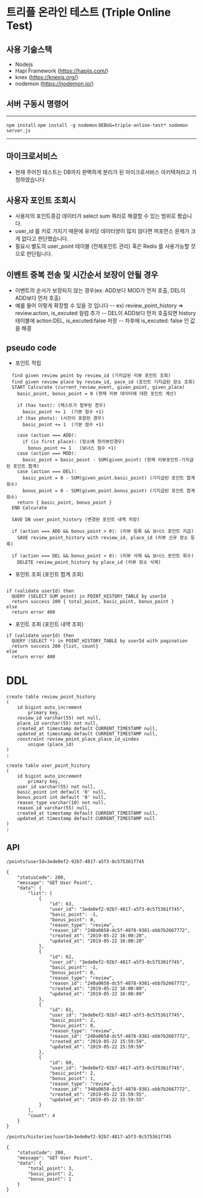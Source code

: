 # 트리플 온라인 테스트 (Triple Online Test)

## 사용 기술스택
- Nodejs
- Hapi Framework (https://hapijs.com/)
- knex (https://knexjs.org/)
- nodemon (https://nodemon.io/)

## 서버 구동시 명령어
------------------
```npm install```
```npm install -g nodemon```
```DEBUG=triple-online-test* nodemon server.js```

------------------

## 마이크로서비스
- 현재 주어진 테스트는 DB까지 완벽하게 분리가 된 마이크로서비스 아키텍처라고 가정하였습니다

## 사용자 포인트 조회시 
- 사용자의 포인트증감 데이터가 select sum 쿼리로 해결할 수 있는 범위로 봤습니다.
- user_id 를 키로 가지기 때문에 유저당 데이터양이 많지 않다면 퍼포먼스 문제가 크게 없다고 판단했습니다.
- 필요시 별도의 user_point 테이블 (전체포인트 관리) 혹은 Redis 를 사용가능할 것으로 판단됩니다.

## 이벤트 중복 전송 및 시간순서 보장이 안될 경우
- 이벤트의 순서가 보장되지 않는 경우(ex: ADD보다 MOD가 먼저 호출, DEL이 ADD보다 먼저 호출)
- 예를 들어 이렇게 확장할 수 있을 것 입니다
-- ex) review_point_history => review.action, is_excuted 컬럼 추가
-- DEL이 ADD보다 먼저 호출되면 history 테이블에 action:DEL, is_excuted:false 저장
-- 차후에 is_excuted: false 인 값을 해결

## pseudo code
- 포인트 적립
```
  find given review point by review_id (기지급된 리뷰 포인트 조회)
  find given review place by review_id, pace_id (포인트 기지급된 장소 조회)
  START Calcurate (current_review_event, given_point, given_place)
    basic_point, bonus_point = 0 (현재 리뷰 데이터에 대한 포인트 계산)

    if (has text): (텍스트가 첨부된 경우)
      basic_point += 1  (기본 점수 +1)
    if (has photo): (사진이 포함된 경우)
      basic_point += 1  (기본 점수 +1)

    case (action === ADD):
      if (is first place): (장소에 첫리뷰인경우)
        bonus_point += 1   (보너스 점수 +1)
    case (action === MOD):
      basic_point = basic_point - SUM(given_point) (현재 리뷰포인트-기지급된 포인트 합계)
    case (action === DEL):
      basic_point = 0 - SUM(given_point.basic_point) (기지급된 포인트 합계 회수)
      bonus_point = 0 - SUM(given_point.bonus_point) (기지급된 포인트 합계 회수)
    return { basic_point, bonus_point }
  END Calcurate
  
  SAVE DB user_point_history (변경된 포인트 내역 저장)
  
  if (action === ADD && bonus_point > 0): (리뷰 등록 && 보너스 포인트 지급)
    SAVE review_point_history with review_id, place_id (리뷰 신규 장소 등록)
  
  if (action === DEL && bonus_point < 0): (리뷰 삭제 && 보너스 포인트 회수)
    DELETE review_point_history by place_id (리뷰 장소 삭제)

```

- 포인트 조회 (포인트 합계 조회)
```

if (validate userId) then
  QUERY (SELECT SUM point) in POINT_HISTORY_TABLE by userId
  return success 200 { total_point, basic_point, bonus_point }
else 
  return error 400
```

- 포인트 조회 (포인트 내역 조회)
```text
if (validate userId) then
  QUERY (SELECT *) in POINT_HISTORY_TABLE by userId with pagination
  return success 200 {list, count}
else 
  return error 400
```

# DDL
```mysql 
create table review_point_history
(
	id bigint auto_increment
		primary key,
	review_id varchar(55) not null,
	place_id varchar(55) not null,
	created_at timestamp default CURRENT_TIMESTAMP null,
	updated_at timestamp default CURRENT_TIMESTAMP null,
	constraint review_point_place_place_id_uindex
		unique (place_id)
)
;

create table user_point_history
(
	id bigint auto_increment
		primary key,
	user_id varchar(55) not null,
	basic_point int default '0' null,
	bonus_point int default '0' null,
	reason_type varchar(10) not null,
	reason_id varchar(55) null,
	created_at timestamp default CURRENT_TIMESTAMP null,
	updated_at timestamp default CURRENT_TIMESTAMP null
)
;

```

## API
```
/points?userId=3ede0ef2-92b7-4817-a5f3-0c575361f745

{
    "statusCode": 200,
    "message": "GET User Point",
    "data": {
        "list": [
            {
                "id": 63,
                "user_id": "3ede0ef2-92b7-4817-a5f3-0c575361f745",
                "basic_point": -1,
                "bonus_point": 0,
                "reason_type": "review",
                "reason_id": "240a0658-dc5f-4878-9381-ebb7b2667772",
                "created_at": "2019-05-22 16:00:20",
                "updated_at": "2019-05-22 16:00:20"
            },
            {
                "id": 62,
                "user_id": "3ede0ef2-92b7-4817-a5f3-0c575361f745",
                "basic_point": -1,
                "bonus_point": 0,
                "reason_type": "review",
                "reason_id": "240a0658-dc5f-4878-9381-ebb7b2667772",
                "created_at": "2019-05-22 16:00:09",
                "updated_at": "2019-05-22 16:00:09"
            },
            {
                "id": 61,
                "user_id": "3ede0ef2-92b7-4817-a5f3-0c575361f745",
                "basic_point": 2,
                "bonus_point": 0,
                "reason_type": "review",
                "reason_id": "240a0658-dc5f-4878-9381-ebb7b2667772",
                "created_at": "2019-05-22 15:59:59",
                "updated_at": "2019-05-22 15:59:59"
            },
            {
                "id": 60,
                "user_id": "3ede0ef2-92b7-4817-a5f3-0c575361f745",
                "basic_point": 2,
                "bonus_point": 1,
                "reason_type": "review",
                "reason_id": "340a0658-dc5f-4878-9381-ebb7b2667772",
                "created_at": "2019-05-22 15:59:55",
                "updated_at": "2019-05-22 15:59:55"
            }
        ],
        "count": 4
    }
}
```

```
/points/histories?userId=3ede0ef2-92b7-4817-a5f3-0c575361f745

{
    "statusCode": 200,
    "message": "GET User Point",
    "data": {
        "total_point": 3,
        "basic_point": 2,
        "bonus_point": 1
    }
}
```